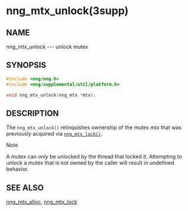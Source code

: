 # nng_mtx_unlock(3supp)

## NAME

nng_mtx_unlock --- unlock mutex

## SYNOPSIS

```c
#include <nng/nng.h>
#include <nng/supplemental/util/platform.h>

void nng_mtx_unlock(nng_mtx *mtx);
```

## DESCRIPTION

The `nng_mtx_unlock()` relinquishes ownership of the mutex _mtx_ that
was previously acquired via [`nng_mtx_lock()`](nng_mtx_lock.md).

> [!NOTE]
> A mutex can _only_ be unlocked by the thread that locked it.
> Attempting to unlock a mutex that is not owned by the caller will result
> in undefined behavior.

## SEE ALSO

[nng_mtx_alloc](nng_mtx_alloc),
[nng_mtx_lock](nng_mtx_lock)
